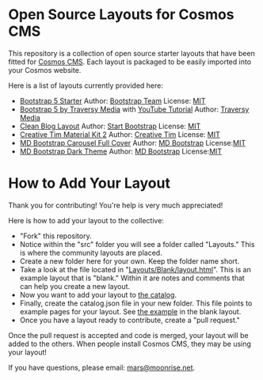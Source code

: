 # Open Source Layouts for Cosmos CMS

This repository is a collection of open source starter layouts that have been fitted for [Cosmos CMS](https://cosmos.moonrise.net).
Each layout is packaged to be easily imported into your Cosmos website.

Here is a list of layouts currently provided here:

* [Bootstrap 5 Starter](https://cosmos-layouts.moonrise.net/Layouts/bs5-strt/layout.html) Author: [Bootstrap Team](https://getbootstrap.com/docs/5.0/examples/starter-template/) License: [MIT](https://github.com/twbs/bootstrap/blob/main/LICENSE)
* [Bootstrap 5 by Traversy Media](https://cosmos-layouts.moonrise.net/Layouts/tm-dev/layout.html) with [YouTube Tutorial](https://youtu.be/4sosXZsdy-s) Author: [Traversy Media](https://traversymedia.com/) 
* [Clean Blog Layout](https://cosmos-layouts.moonrise.net/Layouts/sb-cb/layout.html) Author: [Start Bootstrap](https://github.com/StartBootstrap/startbootstrap-clean-blog/) License: [MIT](https://github.com/StartBootstrap/startbootstrap-clean-blog/blob/master/LICENSE)
* [Creative Tim Material Kit 2](https://cosmos-layouts.moonrise.net/Layouts/ct-mk2/layout.html) Author: [Creative Tim](https://www.creative-tim.com/) License: [MIT](https://github.com/timcreative/freebies/blob/master/LICENSE.md)
* [MD Bootstrap Carousel Full Cover](https://cosmos-layouts.moonrise.net/Layouts/mdb-cfc/layout.html) Author: [MD Bootstrap](https://mdbootstrap.com/freebies/carousel-full-cover/) License:[MIT](https://mdbootstrap.com/general/license/)
* [MD Bootstrap Dark Theme](https://cosmos-layouts.moonrise.net/Layouts/mdb-dark/layout.html) Author: [MD Bootstrap](https://github.com/mdbootstrap/bootstrap-5-dark-theme) License:[MIT](https://mdbootstrap.com/general/license/)

# How to Add Your Layout

Thank you for contributing!  You're help is very much appreciated!

Here is how to add your layout to the collective:

  * "Fork" this repository.
  * Notice within the "src" folder you will see a folder called "Layouts."  This is where the community layouts are placed.
  * Create a new folder here for your own.  Keep the folder name short.
  * Take a look at the file located in "[Layouts/Blank/layout.html](https://github.com/CosmosSoftware/Cosmos.Starter.Layouts/blob/main/src/Layouts/blank/layout.html)".  This is an example layout that is "blank." Within it are notes and comments that can help you create a new layout.
  * Now you want to add your layout to [the catalog](https://github.com/CosmosSoftware/Cosmos.Starter.Layouts/blob/main/src/catalog.json).
  * Finally, create the catalog.json file in your new folder.  This file points to example pages for your layout. See [the example](https://github.com/CosmosSoftware/Cosmos.Starter.Layouts/blob/main/src/Layouts/blank/catalog.json) in the blank layout.
  * Once you have a layout ready to contribute, create a "pull request."

Once the pull request is accepted and code is merged, your layout will be added to the others. When people install Cosmos CMS, they may be using your layout!

If you have questions, please email: mars@moonrise.net.
